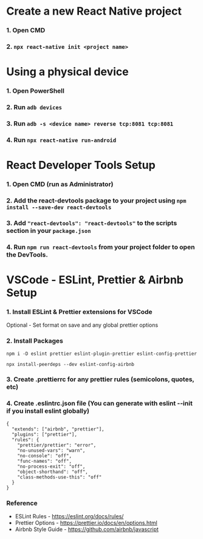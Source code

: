 # Create a new React Native project
### 1. Open CMD
### 2. ```npx react-native init <project name>```

# Using a physical device

### 1. Open PowerShell
### 2. Run ```adb devices```
### 3. Run ```adb -s <device name> reverse tcp:8081 tcp:8081```
### 4. Run ```npx react-native run-android```

# React Developer Tools Setup
### 1. Open CMD (run as Administrator)
### 2. Add the react-devtools package to your project using ```npm install --save-dev react-devtools```
### 3. Add ```"react-devtools": "react-devtools"``` to the scripts section in your ```package.json```
### 4. Run ```npm run react-devtools``` from your project folder to open the DevTools.

# VSCode - ESLint, Prettier & Airbnb Setup

### 1. Install ESLint & Prettier extensions for VSCode

Optional - Set format on save and any global prettier options

### 2. Install Packages
```
npm i -D eslint prettier eslint-plugin-prettier eslint-config-prettier
```

```
npx install-peerdeps --dev eslint-config-airbnb
```

### 3. Create .prettierrc for any prettier rules (semicolons, quotes, etc)

### 4. Create .eslintrc.json file (You can generate with eslint --init if you install eslint globally)

```
{
  "extends": ["airbnb", "prettier"],
  "plugins": ["prettier"],
  "rules": {
    "prettier/prettier": "error",
    "no-unused-vars": "warn",
    "no-console": "off",
    "func-names": "off",
    "no-process-exit": "off",
    "object-shorthand": "off",
    "class-methods-use-this": "off"
  }
}
```

### Reference
* ESLint Rules - https://eslint.org/docs/rules/
* Prettier Options - https://prettier.io/docs/en/options.html
* Airbnb Style Guide - https://github.com/airbnb/javascript
